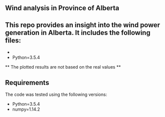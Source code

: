 ## Wind analysis in Province of Alberta

This repo provides an insight into the wind power generation in Alberta. It includes the following files:
- 
- 
- Python=3.5.4



** The plotted results are not based on the real values **

## Requirements

The code was tested using the following versions:
- Python=3.5.4
- numpy=1.14.2

